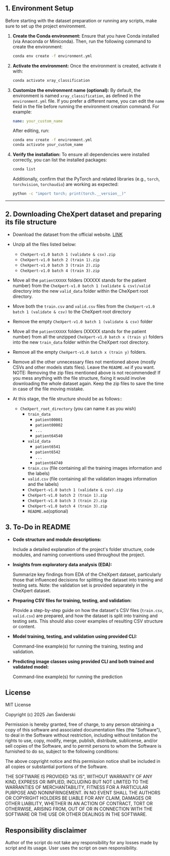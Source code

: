 ## 1. Environment Setup

Before starting with the dataset preparation or running any scripts, make sure to set up the project environment.

1. **Create the Conda environment:**
   Ensure that you have Conda installed (via Anaconda or Miniconda). Then, run the following command to create the environment:
   ```bash
   conda env create -f environment.yml
   ```

2. **Activate the environment:**
   Once the environment is created, activate it with:
   ```bash
   conda activate xray_classification
   ```

3. **Customize the environment name (optional):**
   By default, the environment is named `xray_classification`, as defined in the `environment.yml` file. If you prefer a different name, you can edit the `name` field in the file before running the environment creation command. For example:
   ```yaml
   name: your_custom_name
   ```
   After editing, run:
   ```bash
   conda env create -f environment.yml
   conda activate your_custom_name
   ```

4. **Verify the installation:**
   To ensure all dependencies were installed correctly, you can list the installed packages:
   ```bash
   conda list
   ```
   Additionally, confirm that the PyTorch and related libraries (e.g., `torch`, `torchvision`, `torchaudio`) are working as expected:
   ```bash
   python -c "import torch; print(torch.__version__)"
   ```

---

## 2. Downloading CheXpert dataset and preparing its file structure

- Download the dataset from the official website. [LINK](https://stanfordaimi.azurewebsites.net/datasets/8cbd9ed4-2eb9-4565-affc-111cf4f7ebe2)
- Unzip all the files listed below:
	- `CheXpert-v1.0 batch 1 (validate & csv).zip`
	- `CheXpert-v1.0 batch 2 (train 1).zip`
	- `CheXpert-v1.0 batch 3 (train 2).zip`
	- `CheXpert-v1.0 batch 4 (train 3).zip`
	
- Move all the `patientXXXXX` folders (XXXXX stands for the patient number) from the `CheXpert-v1.0 batch 1 (validate & csv)/valid` directory into the new `valid_data` folder within the CheXpert root directory.

- Move both the `train.csv` and `valid.csv` files from the `CheXpert-v1.0 batch 1 (validate & csv)` to the CheXpert root directory

- Remove the empty `CheXpert-v1.0 batch 1 (validate & csv)` folder

- Move all the `patientXXXXX` folders (XXXXX stands for the patient number) from all the unzipped `CheXpert-v1.0 batch x (train y)` folders into the new `train_data` folder within the CheXpert root directory.

- Remove all the empty `CheXpert-v1.0 batch x (train y)` folders.
- Remove all the other unnecessary files not mentioned above (mostly CSVs and other models stats files). Leave the `README.md` if you want. NOTE: Removing the zip files mentioned above is not recommended! If you mess anything with the file structure, fixing it would involve downloading the whole dataset again. Keep the zip files to save the time in case of the file moving mistake.

- At this stage, the file structure should be as follows::
	- `CheXpert_root_directory` (you can name it as you wish)
		- `train_data`
			- `patient00001`
			- `patient00002`
			- `...`
			- `patient64540`
		- `valid_data`
			- `patient6541`
			- `patient6542`
			- `...`
			- `patient64740`
		- `train.csv` (file containing all the training images information and the labels)
		- `valid.csv` (file containing all the validation images information and the labels)
		- `CheXpert-v1.0 batch 1 (validate & csv).zip`
		- `CheXpert-v1.0 batch 2 (train 1).zip`
		- `CheXpert-v1.0 batch 3 (train 2).zip`
		- `CheXpert-v1.0 batch 4 (train 3).zip`
		- `README.md`(optional)

## 3. To-Do in README

-  **Code structure and module descriptions:** 

	Include a detailed explanation of the project's folder structure, code modules, and naming conventions used throughout the project.
- **Insights from exploratory data analysis (EDA):**
  
	Summarize key findings from EDA of the CheXpert dataset, particularly those that influenced decisions for splitting the dataset into training and testing sets. Note: the validation set is provided separately in the CheXpert dataset.
- **Preparing CSV files for training, testing, and validation:** 
  
	Provide a step-by-step guide on how the dataset's CSV files (`train.csv`, `valid.csv`) are prepared, and how the dataset is split into training and testing sets. This should also cover examples of resulting CSV structure or content.
- **Model training, testing, and validation using provided CLI:** 
  
  	Command-line example(s) for running the training, testing and validation.
- **Predicting image classes using provided CLI and both trained and validated model:**
  
  	Command-line example(s) for running the prediction
  
## License
MIT License

Copyright (c) 2025 Jan Świderski

Permission is hereby granted, free of charge, to any person obtaining a copy
of this software and associated documentation files (the "Software"), to deal
in the Software without restriction, including without limitation the rights
to use, copy, modify, merge, publish, distribute, sublicense, and/or sell
copies of the Software, and to permit persons to whom the Software is
furnished to do so, subject to the following conditions:

The above copyright notice and this permission notice shall be included in all
copies or substantial portions of the Software.

THE SOFTWARE IS PROVIDED "AS IS", WITHOUT WARRANTY OF ANY KIND, EXPRESS OR
IMPLIED, INCLUDING BUT NOT LIMITED TO THE WARRANTIES OF MERCHANTABILITY,
FITNESS FOR A PARTICULAR PURPOSE AND NONINFRINGEMENT. IN NO EVENT SHALL THE
AUTHORS OR COPYRIGHT HOLDERS BE LIABLE FOR ANY CLAIM, DAMAGES OR OTHER
LIABILITY, WHETHER IN AN ACTION OF CONTRACT, TORT OR OTHERWISE, ARISING FROM,
OUT OF OR IN CONNECTION WITH THE SOFTWARE OR THE USE OR OTHER DEALINGS IN THE
SOFTWARE.
## Responsibility disclaimer
Author of the script do not take any responsibility for any losses made by script and its usage. User uses the script on own responsibility.